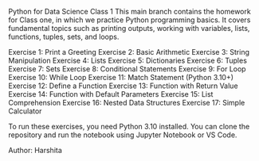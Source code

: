 Python for Data Science Class 1
This main branch contains the homework for Class one, in which we practice Python programming basics.
It covers fundamental topics such as printing outputs, working with variables, lists, functions, tuples, sets, and loops. 

Exercise 1: Print a Greeting
Exercise 2: Basic Arithmetic
Exercise 3: String Manipulation
Exercise 4: Lists
Exercise 5: Dictionaries
Exercise 6: Tuples
Exercise 7: Sets
Exercise 8: Conditional Statements
Exercise 9: For Loop
Exercise 10: While Loop
Exercise 11: Match Statement (Python 3.10+)
Exercise 12: Define a Function
Exercise 13: Function with Return Value
Exercise 14: Function with Default Parameters
Exercise 15: List Comprehension
Exercise 16: Nested Data Structures
Exercise 17: Simple Calculator

To run these exercises, you need Python 3.10 installed. You can clone the repository and run the notebook using Jupyter Notebook or VS Code.

Author: Harshita
